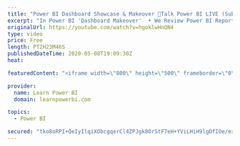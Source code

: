 ```yaml
---
title: "Power BI Dashboard Showcase & Makeover 🔴Talk Power BI LIVE (Subscribe & Join)"
excerpt: "In Power BI 'Dashboard Makeover'  • We Review Power BI Reports/Dashboards sent in by users  • Provide expert feedback and ideas on how to improve  • Submit Your Screenshots or PBIX file here 👉 https://www.learnpowerbi.com/makeover  ⚠️NOTE⚠️ :  • Do NOT send any sensitive data in your screenshots  •"
originalUrl: https://youtube.com/watch?v=hgoklwHnQN4
type: video
price: Free
length: PT2H23M46S
publishedDateTime: 2020-05-08T19:09:30Z
heat: 

featuredContent: "<iframe width=\"800\" height=\"500\" frameborder=\"0\" src=\"https://www.youtube.com/embed/hgoklwHnQN4\" allow=\"accelerometer; autoplay; encrypted-media; gyroscope; picture-in-picture\" allowfullscreen></iframe>"

provider:
  name: Learn Power BI
  domain: learnpowerbi.com

topics:
  - Power BI

secured: "tko8oRPI+QeIyIlqiXObcgqerCl4ZPJgk8OrStF7eH+YViLHiH9lgOfIOe/exqUqZixyH3MliEa8JjPSSDMalnZkheXdqNa0TJjnmaF4nwAAMzpkhz+ynBaHC9af/YyPcqD1iVORT6E4FReoMis/a55RJR+lMoMT5+TK90Jx/4mSEhrxdTUhiMF+w4SwQITSxhTyj5lD42Sa8eq9C3WNm5OQ6IdGkqNI+iftGiKjNBOUASxYYGrQRJ/sZ45dYCMSZTh6F1VAl9tiWvK9rDBmswOuR23uwz7qLWeJBi5CPL3HVYVzA5EX5d0uM3MJfu2h2pMvA8pjTcwFgv8PjvVoLDv2fE2FmdhyCW4H+HCIMrVyipxjVWqb0yRgt5z+5pTv;N8gqwdNePdb5OLOk5I03hg=="
---
```


